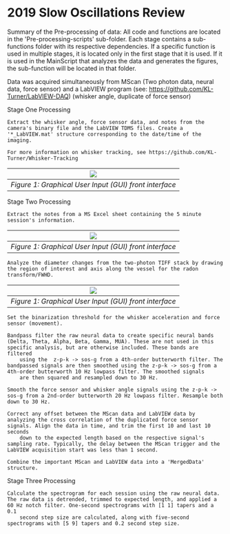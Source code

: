 # 2019 Slow Oscillations Review

Summary of the Pre-processing of data: All code and functions are located in the 'Pre-processing-scripts' sub-folder. Each stage contains a sub-functions folder with its respective dependencies. If a
specific function is used in multiple stages, it is located only in the first stage that it is used. If it is used in the MainScript that analyzes the data and generates the figures, the sub-function will be
located in that folder.

Data was acquired simultaneously from MScan (Two photon data, neural data, force sensor) and a LabVIEW program (see: https://github.com/KL-Turner/LabVIEW-DAQ) (whisker angle, duplicate of force sensor)

Stage One Processing

    Extract the whisker angle, force sensor data, and notes from the camera's binary file and the LabVIEW TDMS files. Create a '*_LabVIEW.mat' structure corresponding to the date/time of the imaging.
    
    For more information on whisker tracking, see https://github.com/KL-Turner/Whisker-Tracking

| ![](https://github.com/KL-Turner/Slow-Oscillations-Review/blob/master/Images/2P_Whiskers.PNG) |
|:--:|
| *Figure 1: Graphical User Input (GUI) front interface* |

Stage Two Processing

    Extract the notes from a MS Excel sheet containing the 5 minute session's information.

| ![](https://github.com/KL-Turner/Slow-Oscillations-Review/blob/master/Images/excelFileExample.PNG) |
|:--:|
| *Figure 1: Graphical User Input (GUI) front interface* |

    Analyze the diameter changes from the two-photon TIFF stack by drawing the region of interest and axis along the vessel for the radon transform/FWHD.
| ![](    https://github.com/KL-Turner/Slow-Oscillations-Review/blob/master/Images/vesseROIexample.PNG) |
|:--:|
| *Figure 1: Graphical User Input (GUI) front interface* |

    Set the binarization threshold for the whisker acceleration and force sensor (movement).

    Bandpass filter the raw neural data to create specific neural bands (Delta, Theta, Alpha, Beta, Gamma, MUA). These are not used in this specific analysis, but are otherwise included. These bands are filtered 
        using the  z-p-k -> sos-g from a 4th-order butterworth filter. The bandpassed signals are then smoothed using the z-p-k -> sos-g from a 4th-order butterworth 10 Hz lowpass filter. The smoothed signals
        are then squared and resampled down to 30 Hz.

    Smooth the force sensor and whisker angle signals using the z-p-k -> sos-g from a 2nd-order butterworth 20 Hz lowpass filter. Resample both down to 30 Hz.

    Correct any offset between the MScan data and LabVIEW data by analyzing the cross correlation of the duplicated force sensor signals. Align the data in time, and trim the first 10 and last 10 seconds
        down to the expected length based on the respective signal's sampling rate. Typically, the delay between the MScan trigger and the LabVIEW acquisition start was less than 1 second.

    Combine the important MScan and LabVIEW data into a 'MergedData' structure. 

Stage Three Processing

    





    Calculate the spectrogram for each session using the raw neural data. The raw data is detrended, trimmed to expected length, and applied a 60 Hz notch filter. One-second spectrograms with [1 1] tapers and a 0.1
        second step size are calculated, along with five-second spectrograms with [5 9] tapers and 0.2 second step size.